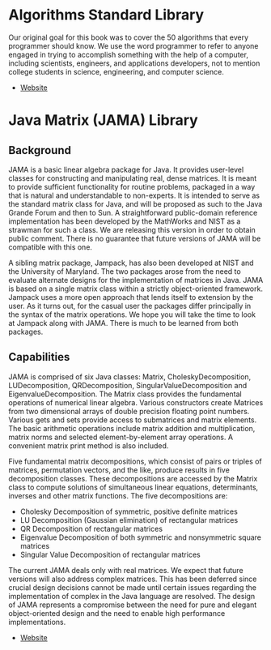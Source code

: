 Algorithms Standard Library
===========================

Our original goal for this book was to cover the 50 algorithms that every programmer should know. 
We use the word programmer to refer to anyone engaged in trying to accomplish something with the help of a computer, including scientists, engineers, and applications developers, not to mention college students in science, engineering, and computer science.


* [Website](http://introcs.cs.princeton.edu/java/stdlib/)


Java Matrix (JAMA) Library
==========================

## Background

JAMA is a basic linear algebra package for Java. It provides user-level classes for constructing and manipulating real, dense matrices. 
It is meant to provide sufficient functionality for routine problems, packaged in a way that is natural and understandable to non-experts. 
It is intended to serve as the standard matrix class for Java, and will be proposed as such to the Java Grande Forum and then to Sun. 
A straightforward public-domain reference implementation has been developed by the MathWorks and NIST as a strawman for such a class. 
We are releasing this version in order to obtain public comment. There is no guarantee that future versions of JAMA will be compatible with this one.

A sibling matrix package, Jampack, has also been developed at NIST and the University of Maryland. 
The two packages arose from the need to evaluate alternate designs for the implementation of matrices in Java. 
JAMA is based on a single matrix class within a strictly object-oriented framework. Jampack uses a more open approach that lends itself to extension by the user. 
As it turns out, for the casual user the packages differ principally in the syntax of the matrix operations. 
We hope you will take the time to look at Jampack along with JAMA. There is much to be learned from both packages.

## Capabilities

JAMA is comprised of six Java classes: Matrix, CholeskyDecomposition, LUDecomposition, QRDecomposition, SingularValueDecomposition and EigenvalueDecomposition.
The Matrix class provides the fundamental operations of numerical linear algebra. Various constructors create Matrices from two dimensional arrays of double precision floating point numbers. 
Various gets and sets provide access to submatrices and matrix elements. The basic arithmetic operations include matrix addition and multiplication, matrix norms and selected element-by-element array operations. 
A convenient matrix print method is also included.

Five fundamental matrix decompositions, which consist of pairs or triples of matrices, permutation vectors, and the like, produce results in five decomposition classes. 
These decompositions are accessed by the Matrix class to compute solutions of simultaneous linear equations, determinants, inverses and other matrix functions. The five decompositions are:

* Cholesky Decomposition of symmetric, positive definite matrices
* LU Decomposition (Gaussian elimination) of rectangular matrices
* QR Decomposition of rectangular matrices
* Eigenvalue Decomposition of both symmetric and nonsymmetric square matrices
* Singular Value Decomposition of rectangular matrices

The current JAMA deals only with real matrices. We expect that future versions will also address complex matrices. 
This has been deferred since crucial design decisions cannot be made until certain issues regarding the implementation of complex in the Java language are resolved.
The design of JAMA represents a compromise between the need for pure and elegant object-oriented design and the need to enable high performance implementations.

* [Website](http://math.nist.gov/javanumerics/jama)
